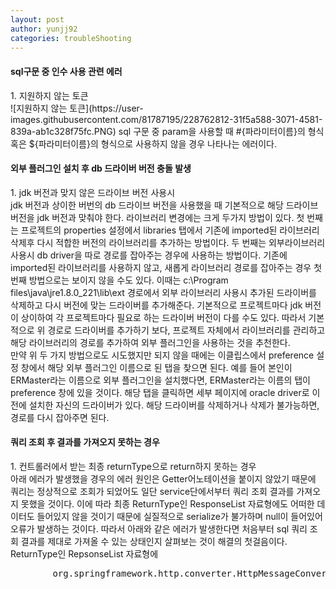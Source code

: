 ```yaml
---
layout: post
author: yunjj92 
categories: troubleShooting
---
```


<article>
    <section>
        <h4>sql구문 중 인수 사용 관련 에러</h4>
        <p>1. 지원하지 않는 토큰 <br>
        ![지원하지 않는 토큰](https://user-images.githubusercontent.com/81787195/228762812-31f5a588-3071-4581-839a-ab1c328f75fc.PNG)
        sql 구문 중 param을 사용할 때 #{파라미터이름}의 형식 혹은 ${파라미터이름}의 형식으로 사용하지 않을 경우 나타나는 에러이다. 
        </p>
        <h4>외부 플러그인 설치 후 db 드라이버 버전 충돌 발생</h4>
        <p> 1. jdk 버전과 맞지 않은 드라이브 버전 사용시 <br>
        jdk 버전과 상이한 버번의 db 드라이브 버전을 사용했을 때 기본적으로 해당 드라이브 버전을 jdk 버전과 맞춰야 한다. 라이브러리 변경에는 크게 두가지 방법이 있다. 첫 번째는 프로젝트의 properties 설정에서 libraries 탭에서 기존에 imported된 라이브러리 삭제후 다시 적합한 버전의 라이브러리를 추가하는 방법이다. 두 번째는 외부라이브러리 사용시 db driver을 따로 경로를 잡아주는 경우에 사용하는 방법이다. 기존에 imported된 라이브러리를 사용하지 않고, 새롭게 라이브러리 경로를 잡아주는 경우 첫번째 방법으로는 보이지 않을 수도 있다. 이때는  c:\Program files\java\jre1.8.0_221\lib\ext 경로에서  외부 라이브러리 사용시 추가된 드라이버를 삭제하고 다시 버전에 맞는 드라이버를 추가해준다. 기본적으로 프로젝트마다 jdk 버전이 상이하여 각 프로젝트마다 필요로 하는 드라이버 버전이 다를 수도 있다. 따라서 기본적으로 위 경로로 드라이버를 추가하기 보다, 프로젝트 자체에서 라이브러리를 관리하고 해당 라이브러리의 경로를 추가하여 외부 플러그인을 사용하는 것을 추천한다. <br>
        만약 위 두 가지 방법으로도 시도했지만 되지 않을 때에는 이클립스에서 preference 설정 창에서 해당 외부 플러그인 이름으로 된 탭을 찾으면 된다. 예를 들어 본인이 ERMaster라는 이름으로 외부 플러그인을 설치했다면, ERMaster라는 이름의 탭이 preference 창에 있을 것이다. 해당 탭을 클릭하면 세부 페이지에 oracle driver로 이전에 설치한 자신의 드라이버가 있다. 해당 드라이버를 삭제하거나 삭제가 불가능하면, 경로를 다시 잡아주면 된다. 
        </p>
        <h4>쿼리 조회 후 결과를 가져오지 못하는 경우</h4>
        <p>1. 컨트롤러에서 받는 최종 returnType으로 return하지 못하는 경우<br>
        아래 에러가 발생했을 경우의 에러 원인은 Getter어노테이션을 붙이지 않았기 때문에 쿼리는 정상적으로 조회가 되었어도 일단 service단에서부터 쿼리 조회 결과를 가져오지 못했을 것이다. 이에 따라 최종 ReturnType인 ResponseList 자료형에도 어떠한
        데이터도 들어있지 않을 것이기 때문에 실질적으로 serialize가 불가하며 null이 들어있어 오류가 발생하는 것이다. 따라서 
        아래와 같은 에러가 발생한다면 처음부터 sql 쿼리 조회 결과를 제대로 가져올 수 있는 상태인지 살펴보는 것이 해결의 첫걸음이다. 
        ReturnType인 RepsonseList 자료형에 
        </p>
        <pre class="codeblock">
        org.springframework.http.converter.HttpMessageConversionException: Type definition error: [simple type, class com.yunCompany.yun.store.fruit.dto.FruitNameDto]; nested exception is com.fasterxml.jackson.databind.exc.InvalidDefinitionException: No serializer found for class com.yunCompany.yun.store.fruit.dto.FruitNameDto and no properties discovered to create BeanSerializer (to avoid exception, disable SerializationFeature.FAIL_ON_EMPTY_BEANS) (through reference chain: com.yunCompany.yun.application.common.ResponseList["data"]->java.util.ArrayList[0])
        </pre>
    </section>
</article>


